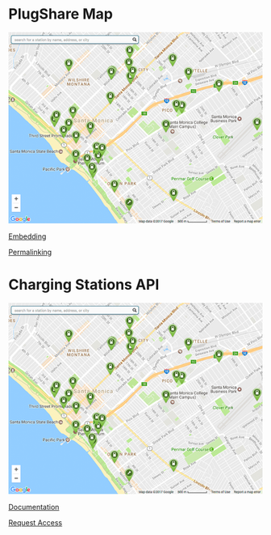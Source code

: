 # PlugShare Map

<a href="#">
  <img src="embed.png">
</a>

[Embedding](embedding)

[Permalinking](permalinking)

# Charging Stations API

<a href="#">
  <img src="embed.png">
</a>

[Documentation](docs)

[Request Access](request-access)